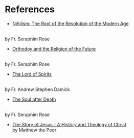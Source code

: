 # References

* [Nihilism: The Root of the Revolution of the Modern Age](https://www.sainthermanmonastery.com/product-p/nihil.htm)
 <br />
  by Fr. Seraphim Rose

* [Orthodoy and the Religion of the Future](https://www.sainthermanmonastery.com/product-p/orf.htm)
 <br />
  by Fr. Seraphim Rose

* [The Lord of Spirits](https://store.ancientfaith.com/lord-of-spirits/)
<br />
 by Fr. Andrew Stephen Damick

* [The Soul after Death](https://www.sainthermanmonastery.com/product-p/sad.htm)
 <br />
  by Fr. Seraphim Rose

* [The Story of Jesus - A History and Theology of Christ](https://store.ancientfaith.com/the-story-of-jesus-a-history-and-theology-of-christ/)
  <br />
  by Matthew the Poor



<!--
https://orthodoxwiki.org/Philokalia

-->


























